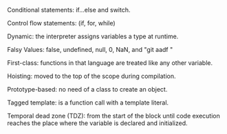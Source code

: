 Conditional statements: if...else and switch.

Control flow statements: (if, for, while)

Dynamic:  the interpreter assigns variables a type at runtime.

Falsy Values: false, undefined, null, 0, NaN, and "git aadf "

First-class: functions in that language are treated like any other variable.

Hoisting: moved to the top of the scope during compilation.

Prototype-based: no need of a class to create an object.

Tagged template: is a function call with a template literal. 

Temporal dead zone (TDZ): from the start of the block until code execution reaches the place where the variable is declared and initialized.
